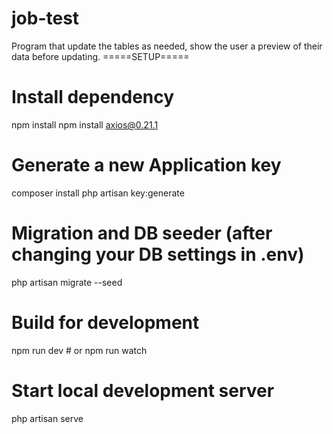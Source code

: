 # job-test
Program that update the tables as needed, show the user a preview of their data before updating.
					=====SETUP=====
# Install dependency
npm install
npm install axios@0.21.1

# Generate a new Application key
composer install
php artisan key:generate

# Migration and DB seeder (after changing your DB settings in .env)
php artisan migrate --seed

# Build for development
npm run dev # or npm run watch

# Start local development server
php artisan serve
